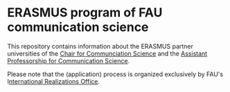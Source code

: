 # ERASMUS program of FAU communication science

This repository contains information about the ERASMUS partner universities of the [Chair for Communciation Science](https://www.kowi.rw.fau.de/) and the [Assistant Professorship for Communication Science](https://www.communicationscience.rw.fau.de/).

Please note that the (application) process is organized exclusively by FAU's I[nternational Realizations Office](https://ib.wiso.fau.de/en/).